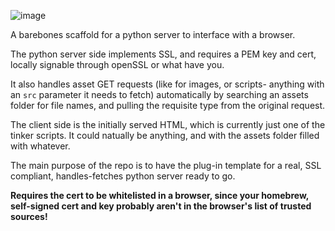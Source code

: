 ![image](https://github.com/user-attachments/assets/261f975d-f23d-4677-afb2-0f69ac092a91)

A barebones scaffold for a python server to interface with a browser.

The python server side implements SSL, and requires a PEM key and cert, locally signable through openSSL or what have you.

It also handles asset GET requests (like for images, or scripts- anything with an `src` parameter it needs to fetch) automatically by searching an assets folder for file names, and pulling the requisite type from the original request. 

The client side is the initially served HTML, which is currently just one of the tinker scripts. It could natually be anything, and with the assets folder filled with whatever.

The main purpose of the repo is to have the plug-in template for a real, SSL compliant, handles-fetches python server ready to go.

**Requires the cert to be whitelisted in a browser, since your homebrew, self-signed cert and key probably aren't in the browser's list of trusted sources!**
